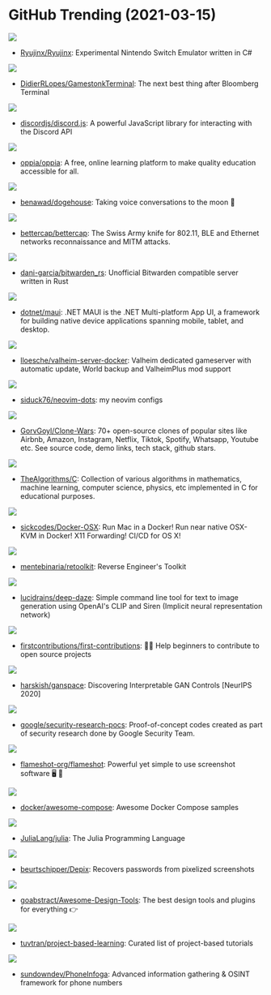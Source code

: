 # GitHub Trending (2021-03-15)

![](https://img.shields.io/badge/C%23-New%20616-green?style=flat-square&logo=appveyor)
- [Ryujinx/Ryujinx](https://github.com/Ryujinx/Ryujinx): Experimental Nintendo Switch Emulator written in C#

![](https://img.shields.io/badge/Python-New%20341-green?style=flat-square&logo=appveyor)
- [DidierRLopes/GamestonkTerminal](https://github.com/DidierRLopes/GamestonkTerminal): The next best thing after Bloomberg Terminal

![](https://img.shields.io/badge/JavaScript-New%2079-green?style=flat-square&logo=appveyor)
- [discordjs/discord.js](https://github.com/discordjs/discord.js): A powerful JavaScript library for interacting with the Discord API

![](https://img.shields.io/badge/Python-New%20518-green?style=flat-square&logo=appveyor)
- [oppia/oppia](https://github.com/oppia/oppia): A free, online learning platform to make quality education accessible for all.

![](https://img.shields.io/badge/TypeScript-New%20920-green?style=flat-square&logo=appveyor)
- [benawad/dogehouse](https://github.com/benawad/dogehouse): Taking voice conversations to the moon 🚀

![](https://img.shields.io/badge/Go-New%2014-green?style=flat-square&logo=appveyor)
- [bettercap/bettercap](https://github.com/bettercap/bettercap): The Swiss Army knife for 802.11, BLE and Ethernet networks reconnaissance and MITM attacks.

![](https://img.shields.io/badge/JavaScript-New%2063-green?style=flat-square&logo=appveyor)
- [dani-garcia/bitwarden_rs](https://github.com/dani-garcia/bitwarden_rs): Unofficial Bitwarden compatible server written in Rust

![](https://img.shields.io/badge/C%23-New%20240-green?style=flat-square&logo=appveyor)
- [dotnet/maui](https://github.com/dotnet/maui): .NET MAUI is the .NET Multi-platform App UI, a framework for building native device applications spanning mobile, tablet, and desktop.

![](https://img.shields.io/badge/Shell-New%2017-green?style=flat-square&logo=appveyor)
- [lloesche/valheim-server-docker](https://github.com/lloesche/valheim-server-docker): Valheim dedicated gameserver with automatic update, World backup and ValheimPlus mod support

![](https://img.shields.io/badge/Lua-New%2032-green?style=flat-square&logo=appveyor)
- [siduck76/neovim-dots](https://github.com/siduck76/neovim-dots): my neovim configs

![](https://img.shields.io/badge/none-New%201-green?style=flat-square&logo=appveyor)
- [GorvGoyl/Clone-Wars](https://github.com/GorvGoyl/Clone-Wars): 70+ open-source clones of popular sites like Airbnb, Amazon, Instagram, Netflix, Tiktok, Spotify, Whatsapp, Youtube etc. See source code, demo links, tech stack, github stars.

![](https://img.shields.io/badge/C-New%2084-green?style=flat-square&logo=appveyor)
- [TheAlgorithms/C](https://github.com/TheAlgorithms/C): Collection of various algorithms in mathematics, machine learning, computer science, physics, etc implemented in C for educational purposes.

![](https://img.shields.io/badge/Shell-New%20943-green?style=flat-square&logo=appveyor)
- [sickcodes/Docker-OSX](https://github.com/sickcodes/Docker-OSX): Run Mac in a Docker! Run near native OSX-KVM in Docker! X11 Forwarding! CI/CD for OS X!

![](https://img.shields.io/badge/Inno%20Setup-New%2099-green?style=flat-square&logo=appveyor)
- [mentebinaria/retoolkit](https://github.com/mentebinaria/retoolkit): Reverse Engineer's Toolkit

![](https://img.shields.io/badge/Python-New%2077-green?style=flat-square&logo=appveyor)
- [lucidrains/deep-daze](https://github.com/lucidrains/deep-daze): Simple command line tool for text to image generation using OpenAI's CLIP and Siren (Implicit neural representation network)

![](https://img.shields.io/badge/none-New%20639-green?style=flat-square&logo=appveyor)
- [firstcontributions/first-contributions](https://github.com/firstcontributions/first-contributions): 🚀✨ Help beginners to contribute to open source projects

![](https://img.shields.io/badge/Jupyter%20Notebook-New%2093-green?style=flat-square&logo=appveyor)
- [harskish/ganspace](https://github.com/harskish/ganspace): Discovering Interpretable GAN Controls [NeurIPS 2020]

![](https://img.shields.io/badge/C%2B%2B-New%20103-green?style=flat-square&logo=appveyor)
- [google/security-research-pocs](https://github.com/google/security-research-pocs): Proof-of-concept codes created as part of security research done by Google Security Team.

![](https://img.shields.io/badge/C%2B%2B-New%20368-green?style=flat-square&logo=appveyor)
- [flameshot-org/flameshot](https://github.com/flameshot-org/flameshot): Powerful yet simple to use screenshot software 🖥️ 📸

![](https://img.shields.io/badge/HTML-New%20775-green?style=flat-square&logo=appveyor)
- [docker/awesome-compose](https://github.com/docker/awesome-compose): Awesome Docker Compose samples

![](https://img.shields.io/badge/Julia-New%20165-green?style=flat-square&logo=appveyor)
- [JuliaLang/julia](https://github.com/JuliaLang/julia): The Julia Programming Language

![](https://img.shields.io/badge/Python-New%20145-green?style=flat-square&logo=appveyor)
- [beurtschipper/Depix](https://github.com/beurtschipper/Depix): Recovers passwords from pixelized screenshots

![](https://img.shields.io/badge/JavaScript-New%2067-green?style=flat-square&logo=appveyor)
- [goabstract/Awesome-Design-Tools](https://github.com/goabstract/Awesome-Design-Tools): The best design tools and plugins for everything 👉

![](https://img.shields.io/badge/none-New%20193-green?style=flat-square&logo=appveyor)
- [tuvtran/project-based-learning](https://github.com/tuvtran/project-based-learning): Curated list of project-based tutorials

![](https://img.shields.io/badge/Go-New%20230-green?style=flat-square&logo=appveyor)
- [sundowndev/PhoneInfoga](https://github.com/sundowndev/PhoneInfoga): Advanced information gathering & OSINT framework for phone numbers

